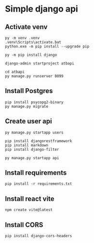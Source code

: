# Simple django api
## Activate venv
```
py -m venv .venv
.venv\Scripts\activate.bat
python.exe -m pip install --upgrade pip

py -m pip install django

django-admin startproject atbapi

cd atbapi
py manage.py runserver 8099
```

## Install Postgres
```
pip install psycopg2-binary
py manage.py migrate
```

## Create user api
```
py manage.py startapp users

pip install djangorestframework
pip install markdown
pip install django-filter 

py manage.py startapp api
```
## Install requirements
```
pip install -r requirements.txt
```
## Install react vite
```
npm create vite@latest
```
## Install CORS
```
pip install django-cors-headers
```